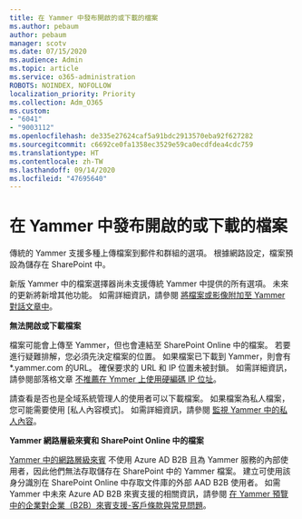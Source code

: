 ```yaml
---
title: 在 Yammer 中發布開啟的或下載的檔案
ms.author: pebaum
author: pebaum
manager: scotv
ms.date: 07/15/2020
ms.audience: Admin
ms.topic: article
ms.service: o365-administration
ROBOTS: NOINDEX, NOFOLLOW
localization_priority: Priority
ms.collection: Adm_O365
ms.custom:
- "6041"
- "9003112"
ms.openlocfilehash: de335e27624caf5a91bdc2913570eba92f627282
ms.sourcegitcommit: c6692ce0fa1358ec3529e59ca0ecdfdea4cdc759
ms.translationtype: HT
ms.contentlocale: zh-TW
ms.lasthandoff: 09/14/2020
ms.locfileid: "47695640"
---
```

# <a name="issue-opening-or-downloading-files-in-yammer"></a>在 Yammer 中發布開啟的或下載的檔案

傳統的 Yammer 支援多種上傳檔案到郵件和群組的選項。 根據網路設定，檔案預設為儲存在 SharePoint 中。

新版 Yammer 中的檔案選擇器尚未支援傳統 Yammer 中提供的所有選項。 未來的更新將新增其他功能。 如需詳細資訊，請參閱 [將檔案或影像附加至 Yammer 對話文章中](https://support.microsoft.com/office/attach-a-file-or-image-to-a-yammer-conversation-post-8d2d17f7-8f37-4535-961e-518d751be7e8)。

**無法開啟或下載檔案**  

檔案可能會上傳至 Yammer，但也會連結至 SharePoint Online 中的檔案。 若要進行疑難排解，您必須先決定檔案的位置。 如果檔案已下載到 Yammer，則會有 *.yammer.com 的URL。 確保要求的 URL 和 IP 位置未被封鎖。 如需詳細資訊，請參閱部落格文章 [不推薦在 Ymmer 上使用硬編碼 IP 位址](https://techcommunity.microsoft.com/t5/yammer-blog/using-hard-coded-ip-addresses-for-yammer-is-not-recommended/ba-p/276592)。

請查看是否也是全域系統管理人的使用者可以下載檔案。 如果檔案為私人檔案，您可能需要使用 [私人內容模式]。 如需詳細資訊，請參閱 [監視 Yammer 中的私人內容](https://docs.microsoft.com/yammer/manage-security-and-compliance/monitor-private-content)。  

**Yammer 網路層級來賓和 SharePoint Online 中的檔案**  

[Yammer 中的網路層級來賓](https://docs.microsoft.com/yammer/manage-yammer-users/add-block-or-remove-users#invite-guests) 不使用 Azure AD B2B 且為 Yammer 服務的內部使用者，因此他們無法存取儲存在 SharePoint 中的 Yammer 檔案。 建立可使用該身分識別在 SharePoint Online 中存取文件庫的外部 AAD B2B 使用者。 如需 Yammer 中未來 Azure AD B2B 來賓支援的相關資訊，請參閱 [在 Yammer 預覽中的企業對企業（B2B）來賓支援-客戶條款與常見問題](https://docs.microsoft.com/yammer/get-started-with-yammer/azure-ad-b2b-guests-yammer)。